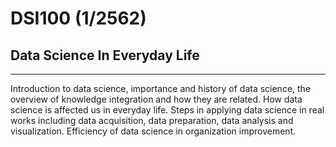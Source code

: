# DSI100 (1/2562)
## Data Science In Everyday Life
<hr>
Introduction to data science, importance and history of data science, the overview of knowledge integration and how they are related. How data science is     affected us in everyday life. Steps in applying data science in real works including data acquisition, data preparation, data analysis and visualization. Efficiency of data science in organization improvement. 
